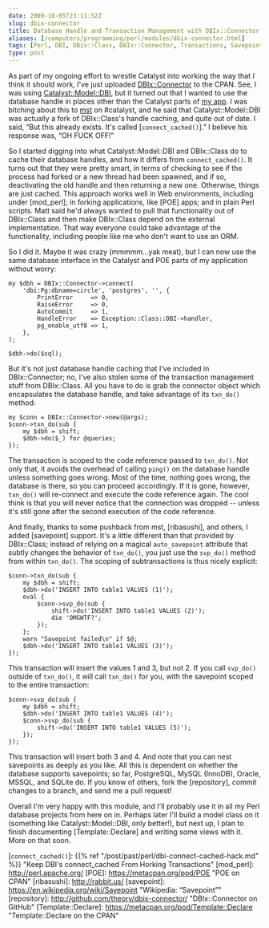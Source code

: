 ```yaml
--- 
date: 2009-10-05T23:11:52Z
slug: dbix-connector
title: Database Handle and Transaction Management with DBIx::Connector
aliases: [/computers/programming/perl/modules/dbix-connector.html]
tags: [Perl, DBI, DBix::Class, DBIx::Connector, Transactions, Savepoints]
type: post
---
```


As part of my ongoing effort to wrestle Catalyst into working the way that *I*
think it should work, I've just uploaded [DBIx::Connector] to the CPAN. See, I
was using [Catalyst::Model::DBI], but it turned out that I wanted to use the
database handle in places other than the Catalyst parts of [my app]. I was
bitching about this to [mst] on \#catalyst, and he said that
Catalyst::Model::DBI was actually a fork of DBIx::Class's handle caching, and
quite out of date. I said, “But this already exists. It's called
[`connect_cached()`].” I believe his response was, “OH FUCK OFF!”

So I started digging into what Catalyst::Model::DBI and DBIx::Class do to cache
their database handles, and how it differs from `connect_cached()`. It turns out
that they were pretty smart, in terms of checking to see if the process had
forked or a new thread had been spawned, and if so, deactivating the old handle
and then returning a new one. Otherwise, things are just cached. This approach
works well in Web environments, including under [mod\_perl]; in forking
applications, like [POE] apps; and in plain Perl scripts. Matt said he'd always
wanted to pull that functionality out of DBIx::Class and then make DBIx::Class
depend on the external implementation. That way everyone could take advantage of
the functionality, including people like me who don't want to use an ORM.

So I did it. Maybe it was crazy (mmmmm…yak meat), but I can now use the same
database interface in the Catalyst and POE parts of my application without
worry:

    my $dbh = DBIx::Connector->connect(
        'dbi:Pg:dbname=circle', 'postgres', '', {
            PrintError     => 0,
            RaiseError     => 0,
            AutoCommit     => 1,
            HandleError    => Exception::Class::DBI->handler,
            pg_enable_utf8 => 1,
        },
    );

    $dbh->do($sql);

But it's not just database handle caching that I've included in DBIx::Connector;
no, I've also stolen some of the transaction management stuff from DBIx::Class.
All you have to do is grab the connector object which encapsulates the database
handle, and take advantage of its `txn_do()` method:

    my $conn = DBIx::Connector->new(@args);
    $conn->txn_do(sub {
        my $dbh = shift;
        $dbh->do($_) for @queries;
    });

The transaction is scoped to the code reference passed to `txn_do()`. Not only
that, it avoids the overhead of calling `ping()` on the database handle unless
something goes wrong. Most of the time, nothing goes wrong, the database is
there, so you can proceed accordingly. If it is gone, however, `txn_do()` will
re-connect and execute the code reference again. The cool think is that you will
never notice that the connection was dropped -- unless it's still gone after the
second execution of the code reference.

And finally, thanks to some pushback from mst, [ribasushi], and others, I added
[savepoint] support. It's a little different than that provided by DBIx::Class;
instead of relying on a magical `auto_savepoint` attribute that subtly changes
the behavior of `txn_do()`, you just use the `svp_do()` method from within
`txn_do()`. The scoping of subtransactions is thus nicely explicit:

    $conn->txn_do(sub {
        my $dbh = shift;
        $dbh->do('INSERT INTO table1 VALUES (1)');
        eval {
            $conn->svp_do(sub {
                shift->do('INSERT INTO table1 VALUES (2)');
                die 'OMGWTF?';
            });
        };
        warn "Savepoint failed\n" if $@;
        $dbh->do('INSERT INTO table1 VALUES (3)');
    });

This transaction will insert the values 1 and 3, but not 2. If you call
`svp_do()` outside of `txn_do()`, it will call `txn_do()` for you, with the
savepoint scoped to the entire transaction:

    $conn->svp_do(sub {
        my $dbh = shift;
        $dbh->do('INSERT INTO table1 VALUES (4)');
        $conn->svp_do(sub {
            shift->do('INSERT INTO table1 VALUES (5)');
        });
    });

This transaction will insert both 3 and 4. And note that you can nest savepoints
as deeply as you like. All this is dependent on whether the database supports
savepoints; so far, PostgreSQL, MySQL (InnoDB), Oracle, MSSQL, and SQLite do. If
you know of others, fork the [repository], commit changes to a branch, and send
me a pull request!

Overall I'm very happy with this module, and I'll probably use it in all my Perl
database projects from here on in. Perhaps later I'll build a model class on it
(something like Catalyst::Model::DBI, only better!), but next up, I plan to
finish documenting [Template::Declare] and writing some views with it. More on
that soon.

  [DBIx::Connector]: https://metacpan.org/pod/DBIx::Connector
    "DBIx::Connector on the CPAN"
  [Catalyst::Model::DBI]: https://metacpan.org/pod/Catalyst::Model::DBI
    "Catalyst::Model::DBI the CPAN"
  [my app]: http://github.com/theory/circle/ "Circle on GitHub"
  [mst]: http://www.trout.me.uk/ "Matt S Trout"
  [`connect_cached()`]: {{% ref "/post/past/perl/dbi-connect-cached-hack.md" %}}
    "Keep DBI's connect_cached From Horking
    Transactions"
  [mod\_perl]: http://perl.apache.org/
  [POE]: https://metacpan.org/pod/POE "POE on CPAN"
  [ribasushi]: http://rabbit.us/
  [savepoint]: https://en.wikipedia.org/wiki/Savepoint "Wikipedia: “Savepoint”"
  [repository]: http://github.com/theory/dbix-connector/
    "DBIx::Connector on GitHub"
  [Template::Declare]: https://metacpan.org/pod/Template::Declare
    "Template::Declare on the CPAN"
